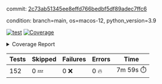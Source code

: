 commit: [2c73ab51345ee8effd766bedbf5df89adec7ffc6](https://github.com/rcmdnk/homebrew-file/tree/2c73ab51345ee8effd766bedbf5df89adec7ffc6)

condition: branch=main, os=macos-12, python_version=3.9

[![test](https://github.com/rcmdnk/homebrew-file/actions/workflows/test.yml/badge.svg)](https://github.com/rcmdnk/homebrew-file/actions/runs/4591188315)
<a href="https://github.com/rcmdnk/homebrew-file/blob/2c73ab51345ee8effd766bedbf5df89adec7ffc6/README.md"><img alt="Coverage" src="https://img.shields.io/badge/Coverage-54%25-orange.svg" /></a><details><summary>Coverage Report </summary><table><tr><th>File</th><th>Stmts</th><th>Miss</th><th>Cover</th><th>Missing</th></tr><tbody><tr><td colspan="5"><b>bin</b></td></tr><tr><td>&nbsp; &nbsp;<a href="https://github.com/rcmdnk/homebrew-file/blob/2c73ab51345ee8effd766bedbf5df89adec7ffc6/bin/brew-file">brew-file</a></td><td>1881</td><td>858</td><td>54%</td><td><a href="https://github.com/rcmdnk/homebrew-file/blob/2c73ab51345ee8effd766bedbf5df89adec7ffc6/bin/brew-file#L43-L58">43&ndash;58</a>, <a href="https://github.com/rcmdnk/homebrew-file/blob/2c73ab51345ee8effd766bedbf5df89adec7ffc6/bin/brew-file#L63-L65">63&ndash;65</a>, <a href="https://github.com/rcmdnk/homebrew-file/blob/2c73ab51345ee8effd766bedbf5df89adec7ffc6/bin/brew-file#L158">158</a>, <a href="https://github.com/rcmdnk/homebrew-file/blob/2c73ab51345ee8effd766bedbf5df89adec7ffc6/bin/brew-file#L273">273</a>, <a href="https://github.com/rcmdnk/homebrew-file/blob/2c73ab51345ee8effd766bedbf5df89adec7ffc6/bin/brew-file#L292">292</a>, <a href="https://github.com/rcmdnk/homebrew-file/blob/2c73ab51345ee8effd766bedbf5df89adec7ffc6/bin/brew-file#L357">357</a>, <a href="https://github.com/rcmdnk/homebrew-file/blob/2c73ab51345ee8effd766bedbf5df89adec7ffc6/bin/brew-file#L360-L363">360&ndash;363</a>, <a href="https://github.com/rcmdnk/homebrew-file/blob/2c73ab51345ee8effd766bedbf5df89adec7ffc6/bin/brew-file#L377-L382">377&ndash;382</a>, <a href="https://github.com/rcmdnk/homebrew-file/blob/2c73ab51345ee8effd766bedbf5df89adec7ffc6/bin/brew-file#L420-L425">420&ndash;425</a>, <a href="https://github.com/rcmdnk/homebrew-file/blob/2c73ab51345ee8effd766bedbf5df89adec7ffc6/bin/brew-file#L436">436</a>, <a href="https://github.com/rcmdnk/homebrew-file/blob/2c73ab51345ee8effd766bedbf5df89adec7ffc6/bin/brew-file#L641">641</a>, <a href="https://github.com/rcmdnk/homebrew-file/blob/2c73ab51345ee8effd766bedbf5df89adec7ffc6/bin/brew-file#L643">643</a>, <a href="https://github.com/rcmdnk/homebrew-file/blob/2c73ab51345ee8effd766bedbf5df89adec7ffc6/bin/brew-file#L645">645</a>, <a href="https://github.com/rcmdnk/homebrew-file/blob/2c73ab51345ee8effd766bedbf5df89adec7ffc6/bin/brew-file#L662-L666">662&ndash;666</a>, <a href="https://github.com/rcmdnk/homebrew-file/blob/2c73ab51345ee8effd766bedbf5df89adec7ffc6/bin/brew-file#L679-L684">679&ndash;684</a>, <a href="https://github.com/rcmdnk/homebrew-file/blob/2c73ab51345ee8effd766bedbf5df89adec7ffc6/bin/brew-file#L694">694</a>, <a href="https://github.com/rcmdnk/homebrew-file/blob/2c73ab51345ee8effd766bedbf5df89adec7ffc6/bin/brew-file#L710">710</a>, <a href="https://github.com/rcmdnk/homebrew-file/blob/2c73ab51345ee8effd766bedbf5df89adec7ffc6/bin/brew-file#L714-L718">714&ndash;718</a>, <a href="https://github.com/rcmdnk/homebrew-file/blob/2c73ab51345ee8effd766bedbf5df89adec7ffc6/bin/brew-file#L736-L750">736&ndash;750</a>, <a href="https://github.com/rcmdnk/homebrew-file/blob/2c73ab51345ee8effd766bedbf5df89adec7ffc6/bin/brew-file#L843-L858">843&ndash;858</a>, <a href="https://github.com/rcmdnk/homebrew-file/blob/2c73ab51345ee8effd766bedbf5df89adec7ffc6/bin/brew-file#L886">886</a>, <a href="https://github.com/rcmdnk/homebrew-file/blob/2c73ab51345ee8effd766bedbf5df89adec7ffc6/bin/brew-file#L897-L898">897&ndash;898</a>, <a href="https://github.com/rcmdnk/homebrew-file/blob/2c73ab51345ee8effd766bedbf5df89adec7ffc6/bin/brew-file#L906">906</a>, <a href="https://github.com/rcmdnk/homebrew-file/blob/2c73ab51345ee8effd766bedbf5df89adec7ffc6/bin/brew-file#L919-L924">919&ndash;924</a>, <a href="https://github.com/rcmdnk/homebrew-file/blob/2c73ab51345ee8effd766bedbf5df89adec7ffc6/bin/brew-file#L928-L930">928&ndash;930</a>, <a href="https://github.com/rcmdnk/homebrew-file/blob/2c73ab51345ee8effd766bedbf5df89adec7ffc6/bin/brew-file#L934-L937">934&ndash;937</a>, <a href="https://github.com/rcmdnk/homebrew-file/blob/2c73ab51345ee8effd766bedbf5df89adec7ffc6/bin/brew-file#L1032-L1034">1032&ndash;1034</a>, <a href="https://github.com/rcmdnk/homebrew-file/blob/2c73ab51345ee8effd766bedbf5df89adec7ffc6/bin/brew-file#L1037">1037</a>, <a href="https://github.com/rcmdnk/homebrew-file/blob/2c73ab51345ee8effd766bedbf5df89adec7ffc6/bin/brew-file#L1043">1043</a>, <a href="https://github.com/rcmdnk/homebrew-file/blob/2c73ab51345ee8effd766bedbf5df89adec7ffc6/bin/brew-file#L1066-L1069">1066&ndash;1069</a>, <a href="https://github.com/rcmdnk/homebrew-file/blob/2c73ab51345ee8effd766bedbf5df89adec7ffc6/bin/brew-file#L1131">1131</a>, <a href="https://github.com/rcmdnk/homebrew-file/blob/2c73ab51345ee8effd766bedbf5df89adec7ffc6/bin/brew-file#L1160">1160</a>, <a href="https://github.com/rcmdnk/homebrew-file/blob/2c73ab51345ee8effd766bedbf5df89adec7ffc6/bin/brew-file#L1193">1193</a>, <a href="https://github.com/rcmdnk/homebrew-file/blob/2c73ab51345ee8effd766bedbf5df89adec7ffc6/bin/brew-file#L1196">1196</a>, <a href="https://github.com/rcmdnk/homebrew-file/blob/2c73ab51345ee8effd766bedbf5df89adec7ffc6/bin/brew-file#L1208">1208</a>, <a href="https://github.com/rcmdnk/homebrew-file/blob/2c73ab51345ee8effd766bedbf5df89adec7ffc6/bin/brew-file#L1210">1210</a>, <a href="https://github.com/rcmdnk/homebrew-file/blob/2c73ab51345ee8effd766bedbf5df89adec7ffc6/bin/brew-file#L1241">1241</a>, <a href="https://github.com/rcmdnk/homebrew-file/blob/2c73ab51345ee8effd766bedbf5df89adec7ffc6/bin/brew-file#L1245">1245</a>, <a href="https://github.com/rcmdnk/homebrew-file/blob/2c73ab51345ee8effd766bedbf5df89adec7ffc6/bin/brew-file#L1249-L1252">1249&ndash;1252</a>, <a href="https://github.com/rcmdnk/homebrew-file/blob/2c73ab51345ee8effd766bedbf5df89adec7ffc6/bin/brew-file#L1254-L1257">1254&ndash;1257</a>, <a href="https://github.com/rcmdnk/homebrew-file/blob/2c73ab51345ee8effd766bedbf5df89adec7ffc6/bin/brew-file#L1286-L1300">1286&ndash;1300</a>, <a href="https://github.com/rcmdnk/homebrew-file/blob/2c73ab51345ee8effd766bedbf5df89adec7ffc6/bin/brew-file#L1305-L1308">1305&ndash;1308</a>, <a href="https://github.com/rcmdnk/homebrew-file/blob/2c73ab51345ee8effd766bedbf5df89adec7ffc6/bin/brew-file#L1311-L1317">1311&ndash;1317</a>, <a href="https://github.com/rcmdnk/homebrew-file/blob/2c73ab51345ee8effd766bedbf5df89adec7ffc6/bin/brew-file#L1322">1322</a>, <a href="https://github.com/rcmdnk/homebrew-file/blob/2c73ab51345ee8effd766bedbf5df89adec7ffc6/bin/brew-file#L1330">1330</a>, <a href="https://github.com/rcmdnk/homebrew-file/blob/2c73ab51345ee8effd766bedbf5df89adec7ffc6/bin/brew-file#L1336-L1341">1336&ndash;1341</a>, <a href="https://github.com/rcmdnk/homebrew-file/blob/2c73ab51345ee8effd766bedbf5df89adec7ffc6/bin/brew-file#L1352-L1374">1352&ndash;1374</a>, <a href="https://github.com/rcmdnk/homebrew-file/blob/2c73ab51345ee8effd766bedbf5df89adec7ffc6/bin/brew-file#L1402">1402</a>, <a href="https://github.com/rcmdnk/homebrew-file/blob/2c73ab51345ee8effd766bedbf5df89adec7ffc6/bin/brew-file#L1418-L1425">1418&ndash;1425</a>, <a href="https://github.com/rcmdnk/homebrew-file/blob/2c73ab51345ee8effd766bedbf5df89adec7ffc6/bin/brew-file#L1430-L1446">1430&ndash;1446</a>, <a href="https://github.com/rcmdnk/homebrew-file/blob/2c73ab51345ee8effd766bedbf5df89adec7ffc6/bin/brew-file#L1451-L1455">1451&ndash;1455</a>, <a href="https://github.com/rcmdnk/homebrew-file/blob/2c73ab51345ee8effd766bedbf5df89adec7ffc6/bin/brew-file#L1469-L1516">1469&ndash;1516</a>, <a href="https://github.com/rcmdnk/homebrew-file/blob/2c73ab51345ee8effd766bedbf5df89adec7ffc6/bin/brew-file#L1519-L1550">1519&ndash;1550</a>, <a href="https://github.com/rcmdnk/homebrew-file/blob/2c73ab51345ee8effd766bedbf5df89adec7ffc6/bin/brew-file#L1555-L1589">1555&ndash;1589</a>, <a href="https://github.com/rcmdnk/homebrew-file/blob/2c73ab51345ee8effd766bedbf5df89adec7ffc6/bin/brew-file#L1594-L1675">1594&ndash;1675</a>, <a href="https://github.com/rcmdnk/homebrew-file/blob/2c73ab51345ee8effd766bedbf5df89adec7ffc6/bin/brew-file#L1678-L1687">1678&ndash;1687</a>, <a href="https://github.com/rcmdnk/homebrew-file/blob/2c73ab51345ee8effd766bedbf5df89adec7ffc6/bin/brew-file#L1700">1700</a>, <a href="https://github.com/rcmdnk/homebrew-file/blob/2c73ab51345ee8effd766bedbf5df89adec7ffc6/bin/brew-file#L1705">1705</a>, <a href="https://github.com/rcmdnk/homebrew-file/blob/2c73ab51345ee8effd766bedbf5df89adec7ffc6/bin/brew-file#L1710-L1749">1710&ndash;1749</a>, <a href="https://github.com/rcmdnk/homebrew-file/blob/2c73ab51345ee8effd766bedbf5df89adec7ffc6/bin/brew-file#L1753-L1862">1753&ndash;1862</a>, <a href="https://github.com/rcmdnk/homebrew-file/blob/2c73ab51345ee8effd766bedbf5df89adec7ffc6/bin/brew-file#L1872-L1884">1872&ndash;1884</a>, <a href="https://github.com/rcmdnk/homebrew-file/blob/2c73ab51345ee8effd766bedbf5df89adec7ffc6/bin/brew-file#L1888">1888</a>, <a href="https://github.com/rcmdnk/homebrew-file/blob/2c73ab51345ee8effd766bedbf5df89adec7ffc6/bin/brew-file#L1897-L1975">1897&ndash;1975</a>, <a href="https://github.com/rcmdnk/homebrew-file/blob/2c73ab51345ee8effd766bedbf5df89adec7ffc6/bin/brew-file#L1983-L2028">1983&ndash;2028</a>, <a href="https://github.com/rcmdnk/homebrew-file/blob/2c73ab51345ee8effd766bedbf5df89adec7ffc6/bin/brew-file#L2031-L2038">2031&ndash;2038</a>, <a href="https://github.com/rcmdnk/homebrew-file/blob/2c73ab51345ee8effd766bedbf5df89adec7ffc6/bin/brew-file#L2042-L2043">2042&ndash;2043</a>, <a href="https://github.com/rcmdnk/homebrew-file/blob/2c73ab51345ee8effd766bedbf5df89adec7ffc6/bin/brew-file#L2048-L2092">2048&ndash;2092</a>, <a href="https://github.com/rcmdnk/homebrew-file/blob/2c73ab51345ee8effd766bedbf5df89adec7ffc6/bin/brew-file#L2101-L2137">2101&ndash;2137</a>, <a href="https://github.com/rcmdnk/homebrew-file/blob/2c73ab51345ee8effd766bedbf5df89adec7ffc6/bin/brew-file#L2140-L2146">2140&ndash;2146</a>, <a href="https://github.com/rcmdnk/homebrew-file/blob/2c73ab51345ee8effd766bedbf5df89adec7ffc6/bin/brew-file#L2150-L2158">2150&ndash;2158</a>, <a href="https://github.com/rcmdnk/homebrew-file/blob/2c73ab51345ee8effd766bedbf5df89adec7ffc6/bin/brew-file#L2180-L2181">2180&ndash;2181</a>, <a href="https://github.com/rcmdnk/homebrew-file/blob/2c73ab51345ee8effd766bedbf5df89adec7ffc6/bin/brew-file#L2185">2185</a>, <a href="https://github.com/rcmdnk/homebrew-file/blob/2c73ab51345ee8effd766bedbf5df89adec7ffc6/bin/brew-file#L2196-L2197">2196&ndash;2197</a>, <a href="https://github.com/rcmdnk/homebrew-file/blob/2c73ab51345ee8effd766bedbf5df89adec7ffc6/bin/brew-file#L2207-L2376">2207&ndash;2376</a>, <a href="https://github.com/rcmdnk/homebrew-file/blob/2c73ab51345ee8effd766bedbf5df89adec7ffc6/bin/brew-file#L2382-L2537">2382&ndash;2537</a>, <a href="https://github.com/rcmdnk/homebrew-file/blob/2c73ab51345ee8effd766bedbf5df89adec7ffc6/bin/brew-file#L2565">2565</a>, <a href="https://github.com/rcmdnk/homebrew-file/blob/2c73ab51345ee8effd766bedbf5df89adec7ffc6/bin/brew-file#L2590">2590</a>, <a href="https://github.com/rcmdnk/homebrew-file/blob/2c73ab51345ee8effd766bedbf5df89adec7ffc6/bin/brew-file#L2667">2667</a>, <a href="https://github.com/rcmdnk/homebrew-file/blob/2c73ab51345ee8effd766bedbf5df89adec7ffc6/bin/brew-file#L2672-L2683">2672&ndash;2683</a>, <a href="https://github.com/rcmdnk/homebrew-file/blob/2c73ab51345ee8effd766bedbf5df89adec7ffc6/bin/brew-file#L2707-L2715">2707&ndash;2715</a>, <a href="https://github.com/rcmdnk/homebrew-file/blob/2c73ab51345ee8effd766bedbf5df89adec7ffc6/bin/brew-file#L2738">2738</a>, <a href="https://github.com/rcmdnk/homebrew-file/blob/2c73ab51345ee8effd766bedbf5df89adec7ffc6/bin/brew-file#L2750">2750</a>, <a href="https://github.com/rcmdnk/homebrew-file/blob/2c73ab51345ee8effd766bedbf5df89adec7ffc6/bin/brew-file#L2766">2766</a>, <a href="https://github.com/rcmdnk/homebrew-file/blob/2c73ab51345ee8effd766bedbf5df89adec7ffc6/bin/brew-file#L2780-L2784">2780&ndash;2784</a>, <a href="https://github.com/rcmdnk/homebrew-file/blob/2c73ab51345ee8effd766bedbf5df89adec7ffc6/bin/brew-file#L2788-L2791">2788&ndash;2791</a>, <a href="https://github.com/rcmdnk/homebrew-file/blob/2c73ab51345ee8effd766bedbf5df89adec7ffc6/bin/brew-file#L2794-L2797">2794&ndash;2797</a>, <a href="https://github.com/rcmdnk/homebrew-file/blob/2c73ab51345ee8effd766bedbf5df89adec7ffc6/bin/brew-file#L2800-L2808">2800&ndash;2808</a>, <a href="https://github.com/rcmdnk/homebrew-file/blob/2c73ab51345ee8effd766bedbf5df89adec7ffc6/bin/brew-file#L2837-L2844">2837&ndash;2844</a>, <a href="https://github.com/rcmdnk/homebrew-file/blob/2c73ab51345ee8effd766bedbf5df89adec7ffc6/bin/brew-file#L2855-L2862">2855&ndash;2862</a>, <a href="https://github.com/rcmdnk/homebrew-file/blob/2c73ab51345ee8effd766bedbf5df89adec7ffc6/bin/brew-file#L2943-L2945">2943&ndash;2945</a>, <a href="https://github.com/rcmdnk/homebrew-file/blob/2c73ab51345ee8effd766bedbf5df89adec7ffc6/bin/brew-file#L2966">2966</a>, <a href="https://github.com/rcmdnk/homebrew-file/blob/2c73ab51345ee8effd766bedbf5df89adec7ffc6/bin/brew-file#L2972">2972</a>, <a href="https://github.com/rcmdnk/homebrew-file/blob/2c73ab51345ee8effd766bedbf5df89adec7ffc6/bin/brew-file#L2983-L3595">2983&ndash;3595</a>, <a href="https://github.com/rcmdnk/homebrew-file/blob/2c73ab51345ee8effd766bedbf5df89adec7ffc6/bin/brew-file#L3599">3599</a></td></tr><tr><td><b>TOTAL</b></td><td><b>1881</b></td><td><b>858</b></td><td><b>54%</b></td><td>&nbsp;</td></tr></tbody></table></details>

| Tests | Skipped | Failures | Errors | Time |
| ----- | ------- | -------- | -------- | ------------------ |
| 152 | 0 :zzz: | 0 :x: | 0 :fire: | 7m 59s :stopwatch: |

